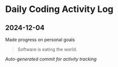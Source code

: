# Daily Coding Activity Log

## 2024-12-04

Made progress on personal goals

> Software is eating the world.

*Auto-generated commit for activity tracking*
